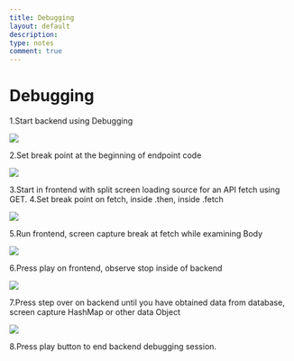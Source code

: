 ```yaml
---
title: Debugging
layout: default
description: 
type: notes
comment: true
---
```


# Debugging

1.Start backend using Debugging

![](https://cdn.discordapp.com/attachments/879557685253664768/1215352678750748753/Screenshot_2024-03-07_at_9.36.11_AM.png?ex=65fc7062&is=65e9fb62&hm=7bd7435cb222c3a84acaa6cb4dcec226eceb1e9bc88d3206c7a7be5135844a4d&)

2.Set break point at the beginning of endpoint code

![](https://cdn.discordapp.com/attachments/879557685253664768/1215352679241355304/Screenshot_2024-03-07_at_9.37.28_AM.png?ex=65fc7062&is=65e9fb62&hm=f90b03d6ab49e2310dc516df8d234175907508ccac5ca3ad7512f87f9fff6019&)

3.Start in frontend with split screen loading source for an API fetch using GET.
4.Set break point on fetch, inside .then, inside .fetch

![](https://cdn.discordapp.com/attachments/879557685253664768/1215358531247669288/Screenshot_2024-03-07_at_10.00.48_AM.png?ex=65fc75d6&is=65ea00d6&hm=e62a1ecc8e31502f324a50367d9313879ee249573556e237c70f53df007f02d5&)

5.Run frontend, screen capture break at fetch while examining Body

![](https://cdn.discordapp.com/attachments/879557685253664768/1215358103386591242/Screenshot_2024-03-07_at_9.58.18_AM.png?ex=65fc7570&is=65ea0070&hm=2fd44de99b8f730a09668c086ffd608b099fe947e787b212678185e6149ac883&)

6.Press play on frontend, observe stop inside of backend

![](https://cdn.discordapp.com/attachments/879557685253664768/1215358531247669288/Screenshot_2024-03-07_at_10.00.48_AM.png?ex=65fc75d6&is=65ea00d6&hm=e62a1ecc8e31502f324a50367d9313879ee249573556e237c70f53df007f02d5&)

7.Press step over on backend until you have obtained data from database, screen capture HashMap or other data Object

![](https://cdn.discordapp.com/attachments/879557685253664768/1215358102854180964/Screenshot_2024-03-07_at_9.57.30_AM.png?ex=65fc756f&is=65ea006f&hm=5193c0224e70770ca8d21f741404be06b960781feeed777f744b835467f00bee&)

8.Press play button to end backend debugging session.